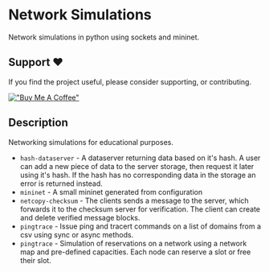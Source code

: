 # Network Simulations

Network simulations in python using sockets and mininet.

## Support ❤️

If you find the project useful, please consider supporting, or contributing.

[!["Buy Me A Coffee"](https://www.buymeacoffee.com/assets/img/custom_images/orange_img.png)](https://www.buymeacoffee.com/dubniczky)

## Description

Networking simulations for educational purposes.

- `hash-dataserver` - A dataserver returning data based on it's hash. A user can add a new piece of data to the server storage, then request it later using it's hash. If the hash has no corresponding data in the storage an error is returned instead.
- `mininet` - A small mininet generated from configuration
- `netcopy-checksum` - The clients sends a message to the server, which forwards it to the checksum server for verification. The client can create and delete verified message blocks.
- `pingtrace` - Issue ping and tracert commands on a list of domains from a csv using sync or async methods.
- `pingtrace` - Simulation of reservations on a network using a network map and pre-defined capacities. Each node can reserve a slot or free their slot.
